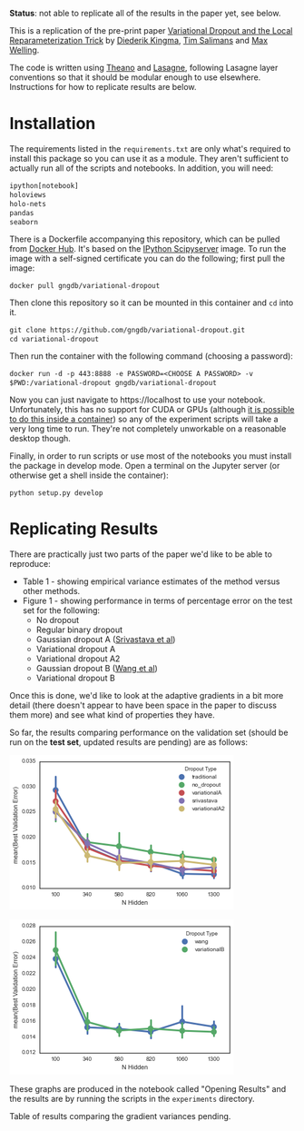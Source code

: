 
__Status__: not able to replicate all of the results in the paper yet, see
below.

This is a replication of the pre-print paper [Variational Dropout and the
Local Reparameterization Trick][arxiv] by [Diederik Kingma][kingma], 
[Tim Salimans][salimans] and [Max Welling][welling].

The code is written using [Theano][] and [Lasagne][], following Lasagne
layer conventions so that it should be modular enough to use elsewhere.
Instructions for how to replicate results are below.

Installation
============

The requirements listed in the `requirements.txt` are only what's required
to install this package so you can use it as a module. They aren't
sufficient to actually run all of the scripts and notebooks. In addition,
you will need:

```
ipython[notebook]
holoviews
holo-nets
pandas
seaborn
```

There is a Dockerfile accompanying this repository, which can be pulled
from [Docker Hub][dockerhub]. It's based on the [IPython
Scipyserver][scipyserver] image. To run the image with a self-signed
certificate you can do the following; first pull the image:

```
docker pull gngdb/variational-dropout
```

Then clone this repository so it can be mounted in this container and `cd`
into it.

```
git clone https://github.com/gngdb/variational-dropout.git
cd variational-dropout
```

Then run the container with the following command (choosing a password):

```
docker run -d -p 443:8888 -e PASSWORD=<CHOOSE A PASSWORD> -v $PWD:/variational-dropout gngdb/variational-dropout
```

Now you can just navigate to https://localhost to use your notebook.
Unfortunately, this has no support for CUDA or GPUs (although [it is
possible to do this inside a container][kaixhin]) so any of the experiment
scripts will take a very long time to run. They're not completely
unworkable on a reasonable desktop though.

Finally, in order to run scripts or use most of the notebooks you must
install the package in develop mode. Open a terminal on the Jupyter server
(or otherwise get a shell inside the container):

```
python setup.py develop
```

Replicating Results
===================

There are practically just two parts of the paper we'd like to be able to
reproduce:

* Table 1 - showing empirical variance estimates of the method versus other
methods.
* Figure 1 - showing performance in terms of percentage error on the test
set for the following:
    * No dropout
    * Regular binary dropout
    * Gaussian dropout A ([Srivastava et al][sriva])
    * Variational dropout A
    * Variational dropout A2
    * Gaussian dropout B ([Wang et al][wang])
    * Variational dropout B

Once this is done, we'd like to look at the adaptive gradients in a bit
more detail (there doesn't appear to have been space in the paper to
discuss them more) and see what kind of properties they have.

So far, the results comparing performance on the validation set (should be
run on the __test set__, updated results are pending) are as follows:

![figure1a]

![figure1b]

These graphs are produced in the notebook called "Opening Results" and the
results are by running the scripts in the `experiments` directory.

Table of results comparing the gradient variances pending.

[arxiv]: http://arxiv.org/abs/1506.02557
[kingma]: http://dpkingma.com/
[salimans]: http://timsalimans.com/
[welling]: https://www.ics.uci.edu/~welling/
[theano]: http://deeplearning.net/software/theano/
[lasagne]: https://lasagne.readthedocs.org/en/latest/
[dockerhub]: https://hub.docker.com/r/gngdb/variational-dropout/
[scipyserver]: https://github.com/ipython/docker-notebook/tree/master/scipyserver
[kaixhin]: https://github.com/Kaixhin/dockerfiles
[sriva]: http://jmlr.org/papers/v15/srivastava14a.html
[wang]: http://machinelearning.wustl.edu/mlpapers/papers/wang13a
[figure1a]: images/figure1a.png
[figure1b]: images/figure1b.png
